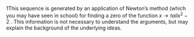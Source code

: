 1This sequence is generated by an application of Newton’s method (which you may have seen in school) for finding a zero of the function $x \to tail x^{2} - 2$ . This information is not necessary to understand the arguments, but may explain the background of the underlying ideas.
